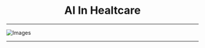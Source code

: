 <h1 align='center'>AI In Healtcare</h1>

--------------------------------------------------------------------------------------------------------------------------------

![Images](static/intern.gif) 

--------------------------------------------------------------------------------------------------------------------------------
